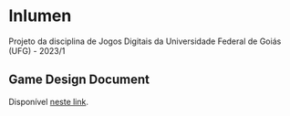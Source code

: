 # Inlumen

Projeto da disciplina de Jogos Digitais da Universidade Federal de Goiás (UFG) - 2023/1

## Game Design Document

Disponível [neste link](https://docs.google.com/document/d/1ld8_UQFGHpZyobpHkFJFozGjGDPpxoVSWtGUpaGuLJM/edit?usp=sharing).
